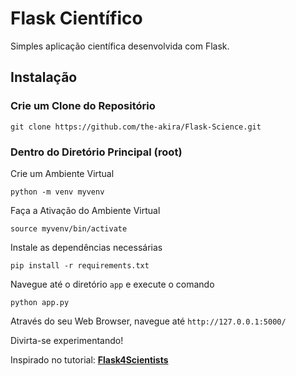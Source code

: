 # Flask Científico

Simples aplicação científica desenvolvida com Flask.

## Instalação

### Crie um Clone do Repositório

```
git clone https://github.com/the-akira/Flask-Science.git
```

### Dentro do Diretório Principal (root)

Crie um Ambiente Virtual

```
python -m venv myvenv
```

Faça a Ativação do Ambiente Virtual

```
source myvenv/bin/activate
```

Instale as dependências necessárias

```
pip install -r requirements.txt
```

Navegue até o diretório `app` e execute o comando

```
python app.py
```

Através do seu Web Browser, navegue até `http://127.0.0.1:5000/`

Divirta-se experimentando! 

Inspirado no tutorial: **[Flask4Scientists](http://hplgit.github.io/web4sciapps/doc/pub/web4sa_flask.html)**